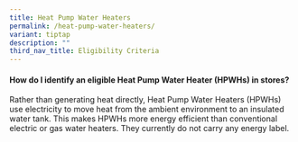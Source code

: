 ```yaml
---
title: Heat Pump Water Heaters
permalink: /heat-pump-water-heaters/
variant: tiptap
description: ""
third_nav_title: Eligibility Criteria
---
```

<h4><strong>How do I identify an eligible Heat Pump Water Heater (HPWHs) in stores?</strong></h4>
<p>Rather than generating heat directly, Heat Pump Water Heaters (HPWHs)
use electricity to move heat from the ambient environment to an insulated
water tank. This makes HPWHs more energy efficient than conventional electric
or gas water heaters. They currently do not carry any energy label.</p>